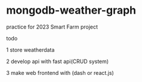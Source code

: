 # mongodb-weather-graph

 practice for 2023 Smart Farm project

todo

1 store weatherdata

2 develop api with fast api(CRUD system)

3 make web frontend with (dash or react.js)
